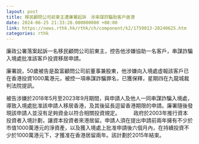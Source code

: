 ```yaml
---
layout: post
title: 移民顧問公司前東主遭廉署起訴　涉串謀詐騙助客戶居港
date: 2024-06-25 21:33:28.000000000 +08:00
link: https://news.rthk.hk/rthk/ch/component/k2/1759013-20240625.htm
categories: rthk
---
```


廉政公署落案起訴一名移民顧問公司前東主，控告他涉嫌協助一名客戶，串謀詐騙入境處批准該客戶投資移居申請。

廉署說，50歲被告是盈富顧問公司前董事兼股東，他涉嫌向入境處虛報該客戶已在香港投資1000萬港元，被控一項串謀詐騙罪名，已獲保釋，星期四在九龍城裁判法院提訊。

被告涉嫌於2018年5月至2023年9月期間，與申請人及他人一同串謀詐騙入境處，導致入境處批准該申請人移居香港，及其後延長逗留香港期限的申請。廉署隨後發現該申請人並沒有足夠資金以符合相關投資規定。
　　 
政府於2003年推行資本投資者入境計劃，讓資本投資者來港居留。申請人須在提出申請前兩年擁有不少於市值1000萬港元的淨資產，以及獲入境處上批准申請後六個月內，在持續投資不少於1000萬港元下，才獲准在香港居留兩年。該計劃於2015年結束。
